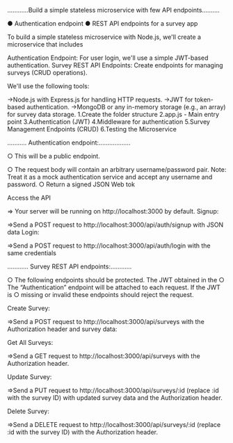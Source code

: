  ............Build a simple stateless microservice with few API endpoints..........

 
● Authentication endpoint
● REST API endpoints for a survey app 


To build a simple stateless microservice with Node.js, we'll create a microservice that includes

Authentication Endpoint: For user login, we'll use a simple JWT-based authentication.
Survey REST API Endpoints: Create endpoints for managing surveys (CRUD operations).

We'll use the following tools:

->Node.js with Express.js for handling HTTP requests.
->JWT for token-based authentication.
->MongoDB or any in-memory storage (e.g., an array) for survey data storage.
           1.Create the folder structure
           2.app.js - Main entry point
           3.Authentication (JWT)
           4.Middleware for authentication
           5.Survey Management Endpoints (CRUD)
           6.Testing the Microservice

........... Authentication endpoint:..................


○ This will be a public endpoint.

○ The request body will contain an arbitrary username/password pair.
Note:
Treat it as a mock authentication service and accept any username and
password.
○ Return a signed JSON Web tok

Access the API

=> Your server will be running on http://localhost:3000 by default.
Signup:

=>Send a POST request to http://localhost:3000/api/auth/signup with JSON data
Login:

=>Send a POST request to http://localhost:3000/api/auth/login with the same credentials


............ Survey REST API endpoints:............


○ The following endpoints should be protected. The JWT obtained in the
○ The “Authentication” endpoint will be attached to each request. If the JWT is
○ missing or invalid these endpoints should reject the request.


Create Survey:

=>Send a POST request to http://localhost:3000/api/surveys with the Authorization header and survey data:

Get All Surveys: 

=>Send a GET request to http://localhost:3000/api/surveys with the Authorization header.

Update Survey: 

=>Send a PUT request to http://localhost:3000/api/surveys/:id (replace :id with the survey ID) with updated survey data and the Authorization header.

Delete Survey: 

=>Send a DELETE request to http://localhost:3000/api/surveys/:id (replace :id with the survey ID) with the Authorization header.


